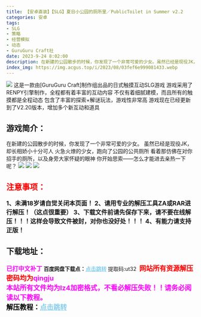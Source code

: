 ```yaml
---
title: 【安卓直装】【SLG】夏日小公园的厕所里／PublicToilet in Summer v2.2
categories: 安卓
tags:
- SLG
- 策略
- 经营模拟
- 动态
- GuruGuru Craft社
date: 2023-9-24 8:02:00
description: 在新建的公园散步的时候，你发现了一个非常可爱的少女。虽然已经是现役JK，却长相娇小十分可人，火急火燎的少女，跑向了公园的公共厕所，看着那仿佛在对你招手的厕所，以及身旁大家怀疑的眼神，你开始思索——怎么才能进去亲热一下呢？
index_img: https://img.acgus.top/i/2023/08/03fef6e999081433.webp
---
```

![](https://img.acgus.top/i/2023/08/03fef6e999081433.webp)
这是一款由[GuruGuru Craft]制作组出品的日式触摸互动SLG游戏
游戏采用了RENPY引擎制作，全程都有着丰富的互动内容
不仅有着细腻建模，而且所有的触摸都是全程动态
包含了丰富的探索+解谜玩法，游戏性非常高
游戏现在已经更新到了V2.20版本，增加多个新互动和道具

## 游戏简介：
在新建的公园散步的时候，你发现了一个非常可爱的少女。
虽然已经是现役JK，却长相娇小十分可人
火急火燎的少女，跑向了公园的公共厕所
看着那仿佛在对你招手的厕所，以及身旁大家怀疑的眼神
你开始思索——怎么才能进去亲热一下呢？
![](https://img.acgus.top/i/2023/08/dc6940da26081447.webp)
![](https://img.acgus.top/i/2023/08/5a8b7499c4081442.webp)
![](https://img.acgus.top/i/2023/08/0baac92c60081437.webp)




## <font color=#FF0000 >注意事项：</font>
<font size=3><b>1、未满18岁请自觉关闭本页面！
2、请用专业的解压工具ZA或RAR进行解压！（这点很重要）
3、下载文件前请先保存下来，请不要在线解压！！！这样会导致文件被封，对你也没好处！！！
4、有能力请支持正版！</b></font>

## 下载地址：
<font color=#FF00FF size=3><b>已打中文补丁</b></font>
<b>百度网盘下载点：</b><a href="https://pan.baidu.com/s/1rw59hYX3OgiBGZCco2gkgQ?pwd=ut32" style="color: #87CEEB;"><b>点击跳转</b></a> 提取码:ut32
<a style="padding: 0" href="https://post.qingju.org/AD/"><img style="max-width:100%" src="https://img.acgus.top/i/2024/07/478f689b8021d8d499ab43d21acf137a.gif" alt=""></a>
<b><font color=#FF0000 size=4>网站所有资源解压密码均为</b></font><b><font color=#FF00FF size=4>qingju</font><font color=#FF0000 ></font></b><br><b><font color=#FF00FF size=4>本站所有文件均为lz4加密格式，不看必解压失败！！请务必阅读以下教程。</b></font><br><b><font color=#000 size=4>解压教程：</b><a href="https://post.qingju.org/tutorial/000/" style="color: #87CEEB;"><b>点击跳转</b></a>
